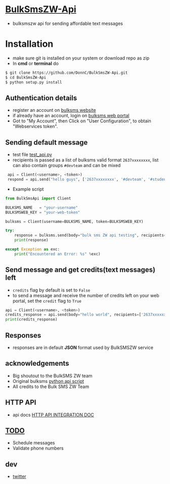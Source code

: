 # [BulkSmsZW-Api](http://www.bulksmsweb.com/)
- bulksmszw api for sending affordable text messages

# Installation
- make sure git is installed on your system or download repo as zip
- In **cmd** or **terminal** do

```bash
$ git clone https://github.com/DonnC/BulkSmsZW-Api.git
$ cd BulkSmsZW-Api
$ python setup.py install
```

## Authentication details
- register an account on [bulksms website](http://www.bulksmsweb.com/)
- if already have an account, login on [bulksms web portal](http://portal.bulksmsweb.com)
- Got to "My Account", then Click on "User Configuration", to obtain "Webservices token".

## Sending default message
- test file [test_api.py](https://github.com/DonnC/BulkSmsZW/test_api.py)
- recipients is passed as a list of bulksms valid format ```2637xxxxxxxx```, list can also contain groups ```#devteam``` and can be mixed

```python
 api = Client(<username>, <token>)
 respond = api.send("hello guys", ['2637xxxxxxxx', '#devteam', '#students'])
```

- Example script

```python
from BulkSmsApi import Client

BULKSMS_NAME   = "your-username"
BULKSMSWEB_KEY = "your-web-token"

bulksms = Client(username=BULKSMS_NAME, token=BULKSMSWEB_KEY)

try:
    response = bulksms.send(body="bulk sms ZW api testing", recipients=['2637xxxxxxxx', '2637yyyyyyyy'])
    print(response)

except Exception as exc:
    print("Encountered an Error: %s" %exc)
```

## Send message and get credits(text messages) left
- ```credits``` flag by default is set to ```False```
- to send a message and receive the number of credits left on your web portal, set the ```credit``` flag to ```True```

```python
api = Client(<username>, <token>)
credits_response = api.send(body="hello world", recipients=['2637xxxxxxxx'], credits=True)
print(credits_response)
```

## Responses
- responses are in default **JSON** format used by BulkSMSZW service

## acknowledgements
- Big shoutout to the BulkSMS ZW team
- Original bulksms [python api script](http://portal.bulksmsweb.com/sample/samplepy.html)
- All credits to the Bulk SMS ZW Team

## HTTP API
- api docs [HTTP API INTEGRATION DOC](http://portal.bulksmsweb.com/downloads/BulkSMS-API.pdf)

## [TODO]()
- Schedule messages
- Validate phone numbers

## dev
- [twitter](https://twitter.com/@donix_22)
